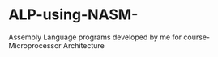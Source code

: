 # ALP-using-NASM-
Assembly Language programs developed by me for course- Microprocessor Architecture

